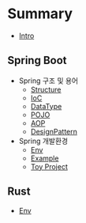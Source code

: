# Summary
- [Intro](README.md)
## Spring Boot
- Spring 구조 및 용어
  - [Structure](docs/spring/Structure.md)
  - [IoC](docs/spring/IoC.md)
  - [DataType](docs/spring/DataType.md)
  - [POJO](docs/spring/POJO.md)
  - [AOP](docs/spring/AOP.md)
  - [DesignPattern](docs/spring/DesignPattern.md)
- Spring 개발환경
  - [Env](docs/spring/Env.md)
  - [Example](docs/spring/Example.md)
  - [Toy Project](docs/spring/ToyProject.md)

## Rust
- [Env](docs/rust/Env.md)
